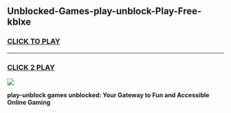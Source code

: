 
## Unblocked-Games-play-unblock-Play-Free-kblxe
<h3>
<a href="https://premium76.site?title=play-unblock&ref=18A1">CLICK TO PLAY</a></h3>
<hr>

<h3>
<a href="https://premium76.site?title=play-unblock&ref=18A1">CLICK 2 PLAY</a>
  
</h3>

<a href="https://premium76.site?title=play-unblock&ref=18A1"><img src="https://clearcache.store/games.png"></a>


**play-unblock games unblocked: Your Gateway to Fun and Accessible Online Gaming**
